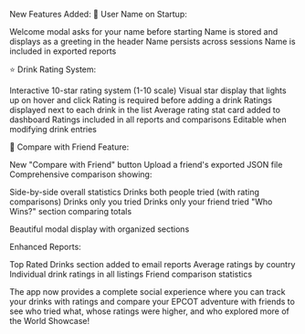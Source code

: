 New Features Added:
👤 User Name on Startup:

Welcome modal asks for your name before starting
Name is stored and displays as a greeting in the header
Name persists across sessions
Name is included in exported reports

⭐ Drink Rating System:

Interactive 10-star rating system (1-10 scale)
Visual star display that lights up on hover and click
Rating is required before adding a drink
Ratings displayed next to each drink in the list
Average rating stat card added to dashboard
Ratings included in all reports and comparisons
Editable when modifying drink entries

🤝 Compare with Friend Feature:

New "Compare with Friend" button
Upload a friend's exported JSON file
Comprehensive comparison showing:

Side-by-side overall statistics
Drinks both people tried (with rating comparisons)
Drinks only you tried
Drinks only your friend tried
"Who Wins?" section comparing totals


Beautiful modal display with organized sections

Enhanced Reports:

Top Rated Drinks section added to email reports
Average ratings by country
Individual drink ratings in all listings
Friend comparison statistics

The app now provides a complete social experience where you can track your drinks with ratings and compare your EPCOT adventure with friends to see who tried what, whose ratings were higher, and who explored more of the World Showcase!
